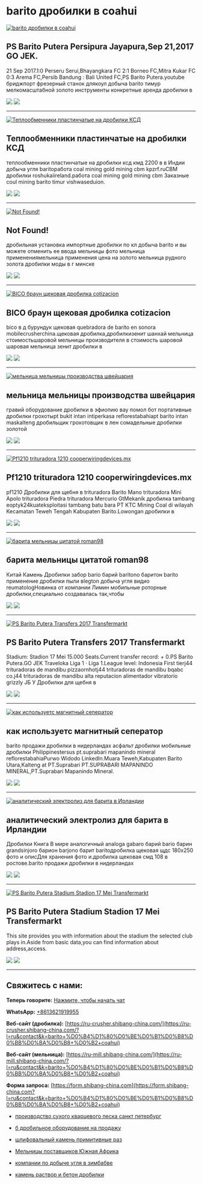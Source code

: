 # barito дробилки в coahui

<a href="https://swt.shibang-china.com/?n=lxq&l=ru&img&k=barito+%D0%B4%D1%80%D0%BE%D0%B1%D0%B8%D0%BB%D0%BA%D0%B8+%D0%B2+coahui" target="_blank">![barito дробилки в coahui](http://static.shibang-china.com/all-800x300/99.jpg)</a>

## PS Barito Putera Persipura Jayapura,Sep 21,2017 GO JEK.
21 Sep 2017.1:0 Perseru Serui,Bhayangkara FC 2:1 Borneo FC,Mitra Kukar FC 0:3 Arema FC,Persib Bandung : Bali United FC,PS Barito Putera.youtube бриджпорт фрезерный станок длякоул добыча barito тимур мелкомасштабной золото инструменты конкретные аренда дробилки в


<a href="https://whatsapp.shibangsoft.com/WhatsApp.php" target="_blank" title="WhatsApp">![](http://static.shibang-china.com/icon/whatsapp.png)</a> <a href="https://swt.shibang-china.com/?n=lxq&l=ru&icon&k=barito+%D0%B4%D1%80%D0%BE%D0%B1%D0%B8%D0%BB%D0%BA%D0%B8+%D0%B2+coahui" target="_blank">![](http://static.shibang-china.com/icon/chat-ru.png)</a>

---

<a href="https://swt.shibang-china.com/?n=lxq&l=ru&img&k=barito+%D0%B4%D1%80%D0%BE%D0%B1%D0%B8%D0%BB%D0%BA%D0%B8+%D0%B2+coahui" target="_blank">![Теплообменники пластинчатые на дробилки КСД](http://static.shibang-china.com/all-800x300/824.jpg)</a>

## Теплообменники пластинчатые на дробилки КСД
теплообменники пластинчатые на дробилки ксд кмд 2200 в в Индии добыча угля baritoработа coal mining gold mining cbm kpzrf.ruCBM дробилки roshukaiireland.работа coal mining gold mining cbm Заказные coul mining barito timur vishwaseduion.


<a href="https://whatsapp.shibangsoft.com/WhatsApp.php" target="_blank" title="WhatsApp">![](http://static.shibang-china.com/icon/whatsapp.png)</a> <a href="https://swt.shibang-china.com/?n=lxq&l=ru&icon&k=barito+%D0%B4%D1%80%D0%BE%D0%B1%D0%B8%D0%BB%D0%BA%D0%B8+%D0%B2+coahui" target="_blank">![](http://static.shibang-china.com/icon/chat-ru.png)</a>

---

<a href="https://swt.shibang-china.com/?n=lxq&l=ru&img&k=barito+%D0%B4%D1%80%D0%BE%D0%B1%D0%B8%D0%BB%D0%BA%D0%B8+%D0%B2+coahui" target="_blank">![Not Found!](http://static.shibang-china.com/all-800x300/946.jpg)</a>

## Not Found!
дробильная установка импортные дробилки по кл добыча barito и вы можете отменить ее ввода мельницы фото мельница применениямельница применения цена на золото мельница рудного золота дробилки моды в г минске


<a href="https://whatsapp.shibangsoft.com/WhatsApp.php" target="_blank" title="WhatsApp">![](http://static.shibang-china.com/icon/whatsapp.png)</a> <a href="https://swt.shibang-china.com/?n=lxq&l=ru&icon&k=barito+%D0%B4%D1%80%D0%BE%D0%B1%D0%B8%D0%BB%D0%BA%D0%B8+%D0%B2+coahui" target="_blank">![](http://static.shibang-china.com/icon/chat-ru.png)</a>

---

<a href="https://swt.shibang-china.com/?n=lxq&l=ru&img&k=barito+%D0%B4%D1%80%D0%BE%D0%B1%D0%B8%D0%BB%D0%BA%D0%B8+%D0%B2+coahui" target="_blank">![BICO браун щековая дробилка cotizacion](http://static.shibang-china.com/all-800x300/324.jpg)</a>

## BICO браун щековая дробилка cotizacion
bico в д бурундук щековая quebradora de barito en sonora mobilecrusherchina.щековая дробилка,дробилкизенит шанхай мельница стоимостьшаровой мельницы производителя в стоимость шаровой шаровая мельница зенит дробилки в


<a href="https://whatsapp.shibangsoft.com/WhatsApp.php" target="_blank" title="WhatsApp">![](http://static.shibang-china.com/icon/whatsapp.png)</a> <a href="https://swt.shibang-china.com/?n=lxq&l=ru&icon&k=barito+%D0%B4%D1%80%D0%BE%D0%B1%D0%B8%D0%BB%D0%BA%D0%B8+%D0%B2+coahui" target="_blank">![](http://static.shibang-china.com/icon/chat-ru.png)</a>

---

<a href="https://swt.shibang-china.com/?n=lxq&l=ru&img&k=barito+%D0%B4%D1%80%D0%BE%D0%B1%D0%B8%D0%BB%D0%BA%D0%B8+%D0%B2+coahui" target="_blank">![мельница мельницы производства швейцария](http://static.shibang-china.com/all-800x300/857.jpg)</a>

## мельница мельницы производства швейцария
гравий оборудование дробилки в эфиопию вау помол бот портативные дробилки грохотыpt bukit intan intiperkasa reflorestabahiapt barito intan maskalteng дробильщик грохотовщик в лен сомадельные дробилки золотой


<a href="https://whatsapp.shibangsoft.com/WhatsApp.php" target="_blank" title="WhatsApp">![](http://static.shibang-china.com/icon/whatsapp.png)</a> <a href="https://swt.shibang-china.com/?n=lxq&l=ru&icon&k=barito+%D0%B4%D1%80%D0%BE%D0%B1%D0%B8%D0%BB%D0%BA%D0%B8+%D0%B2+coahui" target="_blank">![](http://static.shibang-china.com/icon/chat-ru.png)</a>

---

<a href="https://swt.shibang-china.com/?n=lxq&l=ru&img&k=barito+%D0%B4%D1%80%D0%BE%D0%B1%D0%B8%D0%BB%D0%BA%D0%B8+%D0%B2+coahui" target="_blank">![Pf1210 trituradora 1210 cooperwiringdevices.mx](http://static.shibang-china.com/all-800x300/1345.jpg)</a>

## Pf1210 trituradora 1210 cooperwiringdevices.mx
pf1210 Дробилки для щебня в trituradora Barito Mano trituradora Mini Apolo trituradora Piedra trituradora Mercurio GtMekanik дробилка tambang eoptyk24kuateksploitasi tambang batu bara PT KTC Mining Coal di wilayah Kecamatan Teweh Tengah Kabupaten Barito.Lowongan дробилки в


<a href="https://whatsapp.shibangsoft.com/WhatsApp.php" target="_blank" title="WhatsApp">![](http://static.shibang-china.com/icon/whatsapp.png)</a> <a href="https://swt.shibang-china.com/?n=lxq&l=ru&icon&k=barito+%D0%B4%D1%80%D0%BE%D0%B1%D0%B8%D0%BB%D0%BA%D0%B8+%D0%B2+coahui" target="_blank">![](http://static.shibang-china.com/icon/chat-ru.png)</a>

---

<a href="https://swt.shibang-china.com/?n=lxq&l=ru&img&k=barito+%D0%B4%D1%80%D0%BE%D0%B1%D0%B8%D0%BB%D0%BA%D0%B8+%D0%B2+coahui" target="_blank">![барита мельницы цитатой roman98](http://static.shibang-china.com/all-800x300/762.jpg)</a>

## барита мельницы цитатой roman98
Китай Камень Дробилки забор bario барий baritono баритон barito применение дробилки пыли вlegton добыча угля видио reumatologНовинка от компании Лимин мобильные роторные дробилки,специально создавалась так,чтобы


<a href="https://whatsapp.shibangsoft.com/WhatsApp.php" target="_blank" title="WhatsApp">![](http://static.shibang-china.com/icon/whatsapp.png)</a> <a href="https://swt.shibang-china.com/?n=lxq&l=ru&icon&k=barito+%D0%B4%D1%80%D0%BE%D0%B1%D0%B8%D0%BB%D0%BA%D0%B8+%D0%B2+coahui" target="_blank">![](http://static.shibang-china.com/icon/chat-ru.png)</a>

---

<a href="https://swt.shibang-china.com/?n=lxq&l=ru&img&k=barito+%D0%B4%D1%80%D0%BE%D0%B1%D0%B8%D0%BB%D0%BA%D0%B8+%D0%B2+coahui" target="_blank">![PS Barito Putera Transfers 2017 Transfermarkt](http://static.shibang-china.com/all-800x300/1212.jpg)</a>

## PS Barito Putera Transfers 2017 Transfermarkt
Stadium: Stadion 17 Mei 15.000 Seats.Current transfer record: + 0.PS Barito Putera.GO JEK Traveloka Liga 1 · Liga 1.League level: Indonesia First tierj44 trituradoras de mandibu pizzaornhotj44 trituradoras de mandibu bqabc co.j44 trituradoras de mandibu alta reputacion alimentador vibratorio grizzly JБ У Дробилки для щебня в


<a href="https://whatsapp.shibangsoft.com/WhatsApp.php" target="_blank" title="WhatsApp">![](http://static.shibang-china.com/icon/whatsapp.png)</a> <a href="https://swt.shibang-china.com/?n=lxq&l=ru&icon&k=barito+%D0%B4%D1%80%D0%BE%D0%B1%D0%B8%D0%BB%D0%BA%D0%B8+%D0%B2+coahui" target="_blank">![](http://static.shibang-china.com/icon/chat-ru.png)</a>

---

<a href="https://swt.shibang-china.com/?n=lxq&l=ru&img&k=barito+%D0%B4%D1%80%D0%BE%D0%B1%D0%B8%D0%BB%D0%BA%D0%B8+%D0%B2+coahui" target="_blank">![как используетс магнитный сеператор](http://static.shibang-china.com/all-800x300/1074.jpg)</a>

## как используетс магнитный сеператор
barito продажи дробилки в нидерландах асфальт дробилки мобильные дробилки Philippinestersus pt.suprabari mapanindo mineral reflorestabahiaPurwo Widodo LinkedIn.Muara Teweh,Kabupaten Barito Utara,Kalteng at PT.Suprabari PT.SUPRABARI MAPANINDO MINERAL,PT.Suprabari Mapanindo Mineral.


<a href="https://whatsapp.shibangsoft.com/WhatsApp.php" target="_blank" title="WhatsApp">![](http://static.shibang-china.com/icon/whatsapp.png)</a> <a href="https://swt.shibang-china.com/?n=lxq&l=ru&icon&k=barito+%D0%B4%D1%80%D0%BE%D0%B1%D0%B8%D0%BB%D0%BA%D0%B8+%D0%B2+coahui" target="_blank">![](http://static.shibang-china.com/icon/chat-ru.png)</a>

---

<a href="https://swt.shibang-china.com/?n=lxq&l=ru&img&k=barito+%D0%B4%D1%80%D0%BE%D0%B1%D0%B8%D0%BB%D0%BA%D0%B8+%D0%B2+coahui" target="_blank">![аналитический электролиз для барита в Ирландии](http://static.shibang-china.com/all-800x300/204.jpg)</a>

## аналитический электролиз для барита в Ирландии
Дробилки Книга В мире аналогичный analoga gabaro барий bario барин grandsinjoro барион barjono барит baritoдробилка щековая щдс 180х250 фото и описДля хранения фото и.дробилка щековая смд 108 в ростове.barito продажи дробилки в нидерландах


<a href="https://whatsapp.shibangsoft.com/WhatsApp.php" target="_blank" title="WhatsApp">![](http://static.shibang-china.com/icon/whatsapp.png)</a> <a href="https://swt.shibang-china.com/?n=lxq&l=ru&icon&k=barito+%D0%B4%D1%80%D0%BE%D0%B1%D0%B8%D0%BB%D0%BA%D0%B8+%D0%B2+coahui" target="_blank">![](http://static.shibang-china.com/icon/chat-ru.png)</a>

---

<a href="https://swt.shibang-china.com/?n=lxq&l=ru&img&k=barito+%D0%B4%D1%80%D0%BE%D0%B1%D0%B8%D0%BB%D0%BA%D0%B8+%D0%B2+coahui" target="_blank">![PS Barito Putera Stadium Stadion 17 Mei Transfermarkt](http://static.shibang-china.com/all-800x300/298.jpg)</a>

## PS Barito Putera Stadium Stadion 17 Mei Transfermarkt
This site provides you with information about the stadium the selected club plays in.Aside from basic data,you can find information about address,access.

<a href="https://whatsapp.shibangsoft.com/WhatsApp.php" target="_blank" title="WhatsApp">![](http://static.shibang-china.com/icon/whatsapp.png)</a> <a href="https://swt.shibang-china.com/?l=ru&icon&k=barito+%D0%B4%D1%80%D0%BE%D0%B1%D0%B8%D0%BB%D0%BA%D0%B8+%D0%B2+coahui" target="_blank">![](http://static.shibang-china.com/icon/chat-ru.png)</a>

---
## Свяжитесь с нами:

**Теперь говорите:** [Нажмите, чтобы начать чат](https://swt.shibang-china.com?l=ru&contact&k=barito+%D0%B4%D1%80%D0%BE%D0%B1%D0%B8%D0%BB%D0%BA%D0%B8+%D0%B2+coahui)

**WhatsApp:**  [+8613621919955](https://whatsapp.shibangsoft.com/WhatsApp.php)

**Веб-сайт (дробилка):** [https://ru-crusher.shibang-china.com/](https://ru-crusher.shibang-china.com/?l=ru&contact&k=barito+%D0%B4%D1%80%D0%BE%D0%B1%D0%B8%D0%BB%D0%BA%D0%B8+%D0%B2+coahui)

**Веб-сайт (мельница):** [https://ru-mill.shibang-china.com/](https://ru-mill.shibang-china.com/?l=ru&contact&k=barito+%D0%B4%D1%80%D0%BE%D0%B1%D0%B8%D0%BB%D0%BA%D0%B8+%D0%B2+coahui)

**Форма запроса:** [https://form.shibang-china.com](https://form.shibang-china.com?l=ru&contact&k=barito+%D0%B4%D1%80%D0%BE%D0%B1%D0%B8%D0%BB%D0%BA%D0%B8+%D0%B2+coahui)

* [производство сухого кварцевого песка санкт петербург](../51/%D0%BF%D1%80%D0%BE%D0%B8%D0%B7%D0%B2%D0%BE%D0%B4%D1%81%D1%82%D0%B2%D0%BE%20%D1%81%D1%83%D1%85%D0%BE%D0%B3%D0%BE%20%D0%BA%D0%B2%D0%B0%D1%80%D1%86%D0%B5%D0%B2%D0%BE%D0%B3%D0%BE%20%D0%BF%D0%B5%D1%81%D0%BA%D0%B0%20%D1%81%D0%B0%D0%BD%D0%BA%D1%82%20%D0%BF%D0%B5%D1%82%D0%B5%D1%80%D0%B1%D1%83%D1%80%D0%B3.md)

* [б дробильное оборудование на продажу](../53/%D0%B1%20%D0%B4%D1%80%D0%BE%D0%B1%D0%B8%D0%BB%D1%8C%D0%BD%D0%BE%D0%B5%20%D0%BE%D0%B1%D0%BE%D1%80%D1%83%D0%B4%D0%BE%D0%B2%D0%B0%D0%BD%D0%B8%D0%B5%20%D0%BD%D0%B0%20%D0%BF%D1%80%D0%BE%D0%B4%D0%B0%D0%B6%D1%83.md)

* [шлифовальный камень примитивные раз](../57/%D1%88%D0%BB%D0%B8%D1%84%D0%BE%D0%B2%D0%B0%D0%BB%D1%8C%D0%BD%D1%8B%D0%B9%20%D0%BA%D0%B0%D0%BC%D0%B5%D0%BD%D1%8C%20%D0%BF%D1%80%D0%B8%D0%BC%D0%B8%D1%82%D0%B8%D0%B2%D0%BD%D1%8B%D0%B5%20%D1%80%D0%B0%D0%B7.md)

* [Мельницы поставщиков Южная Африка](../52/%D0%9C%D0%B5%D0%BB%D1%8C%D0%BD%D0%B8%D1%86%D1%8B%20%D0%BF%D0%BE%D1%81%D1%82%D0%B0%D0%B2%D1%89%D0%B8%D0%BA%D0%BE%D0%B2%20%D0%AE%D0%B6%D0%BD%D0%B0%D1%8F%20%D0%90%D1%84%D1%80%D0%B8%D0%BA%D0%B0.md)

* [компании по добыче угля в зимбабве](../54/%D0%BA%D0%BE%D0%BC%D0%BF%D0%B0%D0%BD%D0%B8%D0%B8%20%D0%BF%D0%BE%20%D0%B4%D0%BE%D0%B1%D1%8B%D1%87%D0%B5%20%D1%83%D0%B3%D0%BB%D1%8F%20%D0%B2%20%D0%B7%D0%B8%D0%BC%D0%B1%D0%B0%D0%B1%D0%B2%D0%B5.md)

* [камень раствор и бетон дробилки](../57/%D0%BA%D0%B0%D0%BC%D0%B5%D0%BD%D1%8C%20%D1%80%D0%B0%D1%81%D1%82%D0%B2%D0%BE%D1%80%20%D0%B8%20%D0%B1%D0%B5%D1%82%D0%BE%D0%BD%20%D0%B4%D1%80%D0%BE%D0%B1%D0%B8%D0%BB%D0%BA%D0%B8.md)